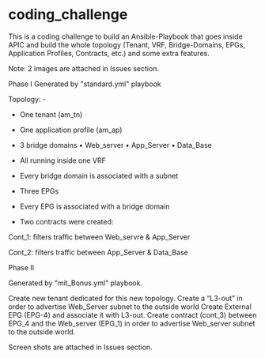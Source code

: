 # coding_challenge
This is a coding challenge to build an Ansible-Playbook that goes inside APIC and build the whole topology (Tenant, VRF, Bridge-Domains, EPGs, Application Profiles, Contracts, etc.) and some extra features.

Note: 2 images are attached in Issues section.


Phase I
Generated by "standard.yml" playbook

Topology: -
-	One tenant (am_tn)
-	One application profile (am_ap)
-	3 bridge domains
•	Web_server
•	App_Server
•	Data_Base

-	All running inside one VRF

 
-	Every bridge domain is associated with a subnet

-	Three EPGs 
-	Every EPG is associated with a bridge domain
-	Two contracts were created: 


  Cont_1: filters traffic between Web_servre & App_Server

  Cont_2: filters traffic between App_Server & Data_Base
 
Phase II

Generated by "mit_Bonus.yml" playbook.

Create new tenant dedicated for this new topology.
Create a “L3-out” in order to advertise Web_Server subnet to the outside world
Create External EPG (EPG-4) and associate it with L3-out.
Create contract (cont_3) between EPG_4 and the Web_server (EPG_1) in order to advertise Web_server subnet to the outside world.

Screen shots are attached in Issues section.
	
